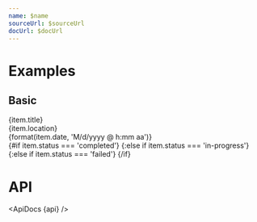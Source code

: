 ```yaml
---
name: $name
sourceUrl: $sourceUrl
docUrl: $docUrl
---
```


<script lang="ts">
	import { format } from 'date-fns';
	import { mdiCheck, mdiCircle, mdiClockOutline, mdiClose, mdiMapMarker } from '@mdi/js';

	import api from '$lib/components/Steps.svelte?raw&sveld';
  import ApiDocs from '$lib/components/ApiDocs.svelte';

	import Icon from '$lib/components/Icon.svelte';
	import Preview from '$lib/components/Preview.svelte';
	import Steps from '$lib/components/Steps.svelte';

	import { cls } from '$lib/utils/styles';

	const items = [
		{
			title: 'Label Created',
			location: 'United States',
			date: new Date('2021-06-04T16:53:00-04:00'),
			status: 'completed'
		},
		{
			title: 'Departure scan',
			location: 'Carlisle, PA',
			date: new Date('2021-06-04T16:53:00-04:00'),
			status: 'completed'
		},
		{
			title: 'Arrival scan',
			location: 'Huntington, WV',
			date: new Date('2021-06-04T16:53:00-04:00'),
			status: 'completed'
		},
		{
			title: 'Out for delivery',
			location: 'Lavalette, WV',
			date: new Date('2021-06-04T16:53:00-04:00'),
			status: 'in-progress'
		},
		{
			title: 'Delivery attempt failed',
			location: 'Lavalette, WV',
			date: new Date('2021-06-04T16:53:00-04:00'),
			status: 'failed'
		},
		{
			title: 'Delivered',
			location: 'Lavalette, WV',
			date: new Date('2021-06-04T16:53:00-04:00'),
			status: 'completed'
		}
	];
</script>

# Examples

## Basic

<Preview>
	<Steps {items}>
		<div slot="item" let:item>
			<div class="text-lg font-bold">{item.title}</div>
			<div class="text-sm text-black/50">
				<Icon path={mdiMapMarker} size="1rem" />
				{item.location}
			</div>
			<div class="text-sm text-black/50">
				<Icon path={mdiClockOutline} size=".9rem" />
				{format(item.date, 'M/d/yyyy @ h:mm aa')}
			</div>
		</div>
		<div slot="marker" let:item>
			<div
				class={cls('w-4 h-4 flex-shrink-0 rounded-full flex items-center', {
					'bg-green-500': item.status === 'completed',
					'border-2 border-blue-500 bg-blue-100': item.status === 'in-progress',
					'bg-red-500': item.status === 'failed'
				})}
			>
				{#if item.status === 'completed'}
					<Icon path={mdiCheck} size="1rem" class="text-white" />
				{:else if item.status === 'in-progress'}
					<Icon path={mdiCircle} size="1rem" class="text-blue-500" />
				{:else if item.status === 'failed'}
					<Icon path={mdiClose} size="1rem" class="text-white" />
				{/if}
			</div>
		</div>
	</Steps>
</Preview>

# API

<ApiDocs {api} />

